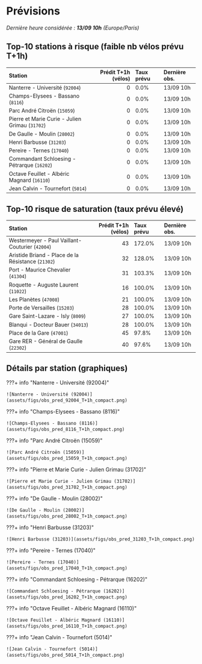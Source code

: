 # Prévisions

*Dernière heure considérée : **13/09 10h** (Europe/Paris)*

## Top-10 stations à risque (faible nb vélos prévu T+1h)

| Station                                         |   Prédit T+1h (vélos) | Taux prévu   | Dernière obs.   |
|:------------------------------------------------|----------------------:|:-------------|:----------------|
| Nanterre - Université (`92004`)                 |                     0 | 0.0%         | 13/09 10h       |
| Champs-Elysees - Bassano (`8116`)               |                     0 | 0.0%         | 13/09 10h       |
| Parc André Citroën (`15059`)                    |                     0 | 0.0%         | 13/09 10h       |
| Pierre et Marie Curie - Julien Grimau (`31702`) |                     0 | 0.0%         | 13/09 10h       |
| De Gaulle - Moulin (`28002`)                    |                     0 | 0.0%         | 13/09 10h       |
| Henri Barbusse (`31203`)                        |                     0 | 0.0%         | 13/09 10h       |
| Pereire - Ternes (`17040`)                      |                     0 | 0.0%         | 13/09 10h       |
| Commandant Schloesing - Pétrarque (`16202`)     |                     0 | 0.0%         | 13/09 10h       |
| Octave Feuillet - Albéric Magnard (`16110`)     |                     0 | 0.0%         | 13/09 10h       |
| Jean Calvin - Tournefort (`5014`)               |                     0 | 0.0%         | 13/09 10h       |

## Top-10 risque de saturation (taux prévu élevé)

| Station                                            |   Prédit T+1h (vélos) | Taux prévu   | Dernière obs.   |
|:---------------------------------------------------|----------------------:|:-------------|:----------------|
| Westermeyer - Paul Vaillant-Couturier (`42004`)    |                    43 | 172.0%       | 13/09 10h       |
| Aristide Briand - Place de la Résistance (`21302`) |                    32 | 128.0%       | 13/09 10h       |
| Port - Maurice Chevalier (`41304`)                 |                    31 | 103.3%       | 13/09 10h       |
| Roquette - Auguste Laurent (`11022`)               |                    16 | 100.0%       | 13/09 10h       |
| Les Planètes (`47008`)                             |                    21 | 100.0%       | 13/09 10h       |
| Porte de Versailles (`15203`)                      |                    28 | 100.0%       | 13/09 10h       |
| Gare Saint-Lazare - Isly (`8009`)                  |                    27 | 100.0%       | 13/09 10h       |
| Blanqui - Docteur Bauer (`34013`)                  |                    28 | 100.0%       | 13/09 10h       |
| Place de la Gare (`47001`)                         |                    45 | 97.8%        | 13/09 10h       |
| Gare RER - Général de Gaulle (`22302`)             |                    40 | 97.6%        | 13/09 10h       |

## Détails par station (graphiques)

???+ info "Nanterre - Université (92004)"

    ![Nanterre - Université (92004)](assets/figs/obs_pred_92004_T+1h_compact.png)

???+ info "Champs-Elysees - Bassano (8116)"

    ![Champs-Elysees - Bassano (8116)](assets/figs/obs_pred_8116_T+1h_compact.png)

???+ info "Parc André Citroën (15059)"

    ![Parc André Citroën (15059)](assets/figs/obs_pred_15059_T+1h_compact.png)

???+ info "Pierre et Marie Curie - Julien Grimau (31702)"

    ![Pierre et Marie Curie - Julien Grimau (31702)](assets/figs/obs_pred_31702_T+1h_compact.png)

???+ info "De Gaulle - Moulin (28002)"

    ![De Gaulle - Moulin (28002)](assets/figs/obs_pred_28002_T+1h_compact.png)

???+ info "Henri Barbusse (31203)"

    ![Henri Barbusse (31203)](assets/figs/obs_pred_31203_T+1h_compact.png)

???+ info "Pereire - Ternes (17040)"

    ![Pereire - Ternes (17040)](assets/figs/obs_pred_17040_T+1h_compact.png)

???+ info "Commandant Schloesing - Pétrarque (16202)"

    ![Commandant Schloesing - Pétrarque (16202)](assets/figs/obs_pred_16202_T+1h_compact.png)

???+ info "Octave Feuillet - Albéric Magnard (16110)"

    ![Octave Feuillet - Albéric Magnard (16110)](assets/figs/obs_pred_16110_T+1h_compact.png)

???+ info "Jean Calvin - Tournefort (5014)"

    ![Jean Calvin - Tournefort (5014)](assets/figs/obs_pred_5014_T+1h_compact.png)

